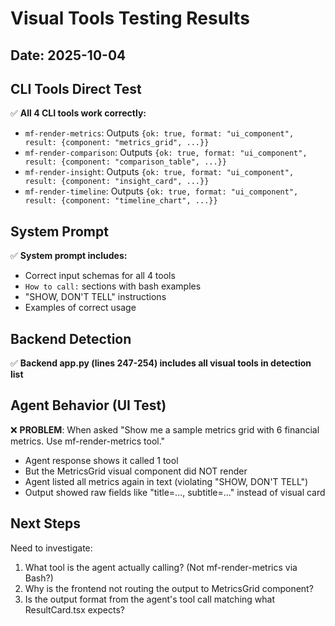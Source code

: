 # Visual Tools Testing Results

## Date: 2025-10-04

## CLI Tools Direct Test
✅ **All 4 CLI tools work correctly:**
- `mf-render-metrics`: Outputs `{ok: true, format: "ui_component", result: {component: "metrics_grid", ...}}`
- `mf-render-comparison`: Outputs `{ok: true, format: "ui_component", result: {component: "comparison_table", ...}}`
- `mf-render-insight`: Outputs `{ok: true, format: "ui_component", result: {component: "insight_card", ...}}`
- `mf-render-timeline`: Outputs `{ok: true, format: "ui_component", result: {component: "timeline_chart", ...}}`

## System Prompt
✅ **System prompt includes:**
- Correct input schemas for all 4 tools
- `How to call:` sections with bash examples
- "SHOW, DON'T TELL" instructions
- Examples of correct usage

## Backend Detection
✅ **Backend app.py (lines 247-254) includes all visual tools in detection list**

## Agent Behavior (UI Test)
❌ **PROBLEM**: When asked "Show me a sample metrics grid with 6 financial metrics. Use mf-render-metrics tool."
- Agent response shows it called 1 tool
- But the MetricsGrid visual component did NOT render
- Agent listed all metrics again in text (violating "SHOW, DON'T TELL")
- Output showed raw fields like "title=..., subtitle=..." instead of visual card

## Next Steps
Need to investigate:
1. What tool is the agent actually calling? (Not mf-render-metrics via Bash?)
2. Why is the frontend not routing the output to MetricsGrid component?
3. Is the output format from the agent's tool call matching what ResultCard.tsx expects?

